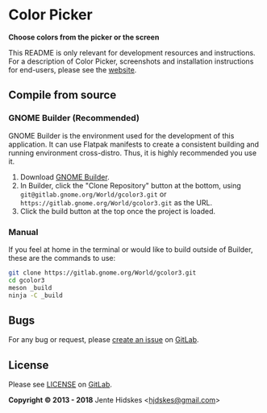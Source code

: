 Color Picker
============

**Choose colors from the picker or the screen**

This README is only relevant for development resources and instructions. For a
description of Color Picker, screenshots and installation instructions for end-users,
please see the [website](https://www.hjdskes.nl/projects/gcolor3/).

Compile from source
------------

### GNOME Builder (Recommended)

GNOME Builder is the environment used for the development of this 
application. It can use Flatpak manifests to create a consistent building
and running environment cross-distro. Thus, it is highly recommended you 
use it.

1. Download [GNOME Builder](https://flathub.org/apps/details/org.gnome.Builder).
2. In Builder, click the "Clone Repository" button at the bottom, using `git@gitlab.gnome.org/World/gcolor3.git`
or `https://gitlab.gnome.org/World/gcolor3.git` as the URL.
3. Click the build button at the top once the project is loaded.

### Manual

If you feel at home in the terminal or would like to build outside of Builder,
these are the commands to use:

```bash
git clone https://gitlab.gnome.org/World/gcolor3.git
cd gcolor3
meson _build
ninja -C _build
```

Bugs
----

For any bug or request, please [create an
issue](https://gitlab.gnome.org/World/gcolor3/issues/new?issue%5Bassignee_id%5D=&issue%5Bmilestone_id%5D=)
on [GitLab][gitlab].

License
-------

Please see [LICENSE](https://gitlab.gnome.org/World/gcolor3/blob/master/LICENSE) on [GitLab][gitlab].

**Copyright © 2013 - 2018** Jente Hidskes &lt;hjdskes@gmail.com&gt;

  [gitlab]: https://gitlab.gnome.org/World/gcolor3

